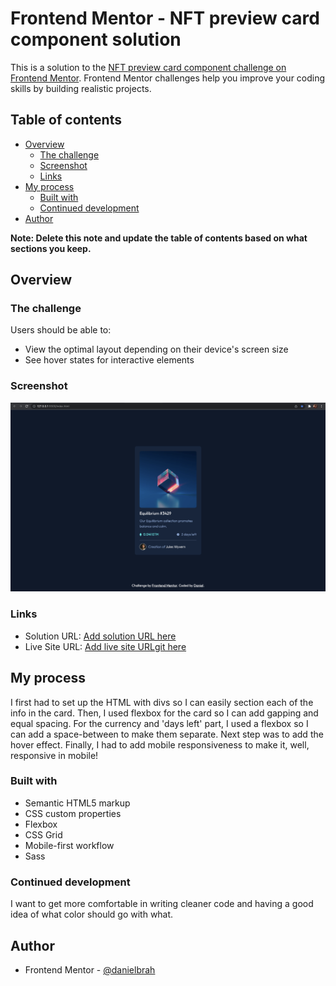 # Frontend Mentor - NFT preview card component solution

This is a solution to the [NFT preview card component challenge on Frontend Mentor](https://www.frontendmentor.io/challenges/nft-preview-card-component-SbdUL_w0U). Frontend Mentor challenges help you improve your coding skills by building realistic projects. 

## Table of contents

- [Overview](#overview)
  - [The challenge](#the-challenge)
  - [Screenshot](#screenshot)
  - [Links](#links)
- [My process](#my-process)
  - [Built with](#built-with)
  - [Continued development](#continued-development)
- [Author](#author)

**Note: Delete this note and update the table of contents based on what sections you keep.**

## Overview

### The challenge

Users should be able to:

- View the optimal layout depending on their device's screen size
- See hover states for interactive elements

### Screenshot

![](./screenshot.png)

### Links

- Solution URL: [Add solution URL here](https://your-solution-url.com)
- Live Site URL: [Add live site URLgit here](https://your-live-site-url.com)

## My process
I first had to set up the HTML with divs so I can easily section each of the info in the card. Then, I used flexbox for the card so I can add gapping and equal spacing. For the currency and 'days left' part, I used a flexbox so I can add a space-between to make them separate. Next step was to add the hover effect. Finally, I had to add mobile responsiveness to make it, well, responsive in mobile!
### Built with

- Semantic HTML5 markup
- CSS custom properties
- Flexbox
- CSS Grid
- Mobile-first workflow
- Sass

### Continued development

I want to get more comfortable in writing cleaner code and having a good idea of what color should go with what.

## Author

- Frontend Mentor - [@danielbrah](https://www.frontendmentor.io/profile/danielbrah)
